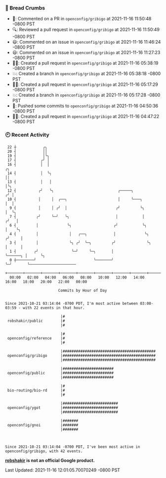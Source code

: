 ### 🍞 Bread Crumbs

 * 💬: Commented on a PR in  `openconfig/gribigo` at 2021-11-16 11:50:48 -0800 PST
 * 🔍: Reviewed a pull request in  `openconfig/gribigo` at 2021-11-16 11:50:49 -0800 PST
 * 😃: Commented on an issue in `openconfig/gribigo` at 2021-11-16 11:46:24 -0800 PST
 * 😃: Commented on an issue in `openconfig/gribigo` at 2021-11-16 11:27:23 -0800 PST
 * ✍🏼: Created a pull request in `openconfig/gribigo` at 2021-11-16 05:38:19 -0800 PST
 * 💥: Created a branch in `openconfig/gribigo` at 2021-11-16 05:38:18 -0800 PST
 * ✍🏼: Created a pull request in `openconfig/gribigo` at 2021-11-16 05:17:29 -0800 PST
 * 💥: Created a branch in `openconfig/gribigo` at 2021-11-16 05:17:28 -0800 PST
 * 🚢: Pushed some commits to `openconfig/gribigo` at 2021-11-16 04:50:36 -0800 PST
 * ✍🏼: Created a pull request in `openconfig/gribigo` at 2021-11-16 04:47:22 -0800 PST

### 🕘 Recent Activity
```
 22 ┼            ╭╮
 20 ┤            ││
 19 ┤            │╰╮
 17 ┤           ╭╯ │
 16 ┤           │  │                                                         ╭╮
 14 ┤           │  ╰╮                                                        ││
 13 ┤           │   │                                                        │╰╮
 12 ┤          ╭╯   ╰╮                             ╭─────╮                  ╭╯ │
 10 ┤          │     │  ╭──╮                       │     ╰───╮              │  │
  9 ┤          │     │ ╭╯  │                      ╭╯         ╰╮             │  ╰╮
  7 ┤         ╭╯     ╰─╯   ╰╮                     │           │            ╭╯   │
  6 ┤         │             ╰╮                   ╭╯           ╰╮           │    ╰╮
  4 ┤         │              │   ╭──╮            │             ╰╮         ╭╯     │
  3 ┤         │              ╰╮ ╭╯  ╰─╮         ╭╯              ╰╮        │      │
  1 ┤        ╭╯               ╰─╯     ╰─╮       │                ╰──────╮ │      ╰╮
  0 ┼────────╯                          ╰───────╯                       ╰─╯       ╰─────────────────────
    +───────+───────+───────+───────+───────+───────+───────+───────+───────+───────+───────+───────+────
  00:00   02:00   04:00   06:00   08:00   10:00   12:00   14:00   16:00   18:00   20:00   22:00   00:00   

						Commits by Hour of Day


Since 2021-10-21 03:14:04 -0700 PDT, I'm most active between 03:00-03:59 - with 22 events in that hour.

```



```
                         |#
 robshakir/public        |#
                         |#

                         |#
 openconfig/reference    |#
                         |#

                         |##########################################
 openconfig/gribigo      |##########################################
                         |##########################################

                         |#######################
 openconfig/public       |#######################
                         |#######################

                         |#
 bio-routing/bio-rd      |#
                         |#

                         |#########################
 openconfig/ygot         |#########################
                         |#########################

                         |#######
 openconfig/gnoi         |#######
                         |#######



Since 2021-10-21 03:14:04 -0700 PDT, I've been most active in openconfig/gribigo, with 42 events.

```
**[robshakir](mailto:robjs@google.com) is not an official Google product.**  


Last Updated: 2021-11-16 12:01:05.70070249 -0800 PST

